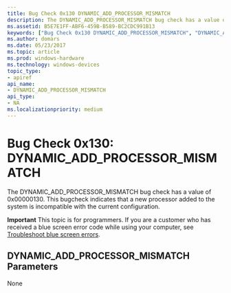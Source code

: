 ```yaml
---
title: Bug Check 0x130 DYNAMIC_ADD_PROCESSOR_MISMATCH
description: The DYNAMIC_ADD_PROCESSOR_MISMATCH bug check has a value of 0x00000130. This bugcheck indicates that a new processor added to the system is incompatible with the current configuration.
ms.assetid: B5E7E1FF-ABF6-459B-B589-BC2CDC991B13
keywords: ["Bug Check 0x130 DYNAMIC_ADD_PROCESSOR_MISMATCH", "DYNAMIC_ADD_PROCESSOR_MISMATCH"]
ms.author: domars
ms.date: 05/23/2017
ms.topic: article
ms.prod: windows-hardware
ms.technology: windows-devices
topic_type:
- apiref
api_name:
- DYNAMIC_ADD_PROCESSOR_MISMATCH
api_type:
- NA
ms.localizationpriority: medium
---
```


# Bug Check 0x130: DYNAMIC\_ADD\_PROCESSOR\_MISMATCH


The DYNAMIC\_ADD\_PROCESSOR\_MISMATCH bug check has a value of 0x00000130. This bugcheck indicates that a new processor added to the system is incompatible with the current configuration.

**Important** This topic is for programmers. If you are a customer who has received a blue screen error code while using your computer, see [Troubleshoot blue screen errors](http://windows.microsoft.com/windows-10/troubleshoot-blue-screen-errors).

## DYNAMIC\_ADD\_PROCESSOR\_MISMATCH Parameters


None

 

 





